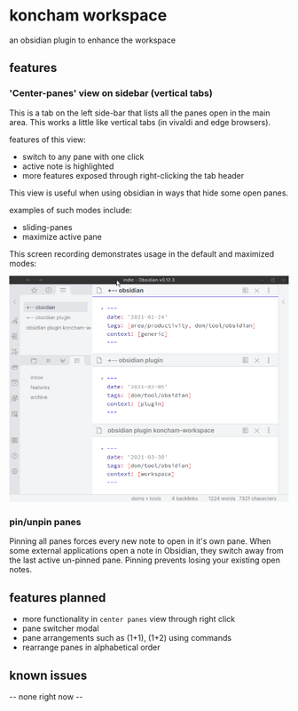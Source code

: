 # koncham workspace

an obsidian plugin to enhance the workspace

## features

### 'Center-panes' view on sidebar (vertical tabs)

This is a tab on the left side-bar that lists all the panes open in the main area. This works a little like vertical tabs (in vivaldi and edge browsers).

features of this view:
+ switch to any pane with one click
+ active note is highlighted
+ more features exposed through right-clicking the tab header

This view is useful when using obsidian in ways that hide some open panes.

examples of such modes include:
+ sliding-panes
+ maximize active pane

This screen recording demonstrates usage in the default and maximized modes:

![center-panes in action](https://raw.githubusercontent.com//manogna4/obsidian-koncham-workspace/main/media/center-panes-in-action.gif)

### pin/unpin panes

Pinning all panes forces every new note to open in it's own pane.
When some external applications open a note in Obsidian, they switch away from the last active un-pinned pane. Pinning prevents losing your existing open notes.

## features planned

+ more functionality in `center panes` view through right click
+ pane switcher modal
+ pane arrangements such as (1+1), (1+2) using commands
+ rearrange panes in alphabetical order

## known issues

-- none right now --

